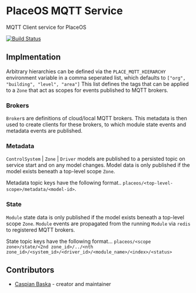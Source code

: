 # PlaceOS MQTT Service

MQTT Client service for PlaceOS

[![Build Status](https://travis-ci.com/placeos/mqtt.svg?branch=master)](https://travis-ci.com/placeos/mqtt)

## Implmentation

Arbitrary hierarchies can be defined via the `PLACE_MQTT_HIERARCHY` environment variable in a comma seperated list, which defaults to `["org", "building", "level", "area"]`
This list defines the tags that can be applied to a `Zone` that act as scopes for events published to MQTT brokers.

### Brokers

`Broker`s are definitions of cloud/local MQTT brokers. This metadata is then used to create clients for these brokers, to which module state events and metadata events are published.

### Metadata

`ControlSystem` | `Zone` | `Driver` models are published to a persisted topic on service start and on any model changes.
Model data is only published if the model exists beneath a top-level scope `Zone`.

Metadata topic keys have the following format..
`placeos/<top-level-scope>/metadata/<model-id>`.

### State

`Module` state data is only published if the model exists beneath a top-level scope `Zone`.
`Module` events are propagated from the running `Module` via `redis` to registered MQTT brokers.

State topic keys have the following format...
`placeos/<scope zone>/state/<2nd zone_id>/../<nth zone_id>/<system_id>/<driver_id>/<module_name>/<index>/<status>`

## Contributors

- [Caspian Baska](https://github.com/caspiano) - creator and maintainer
